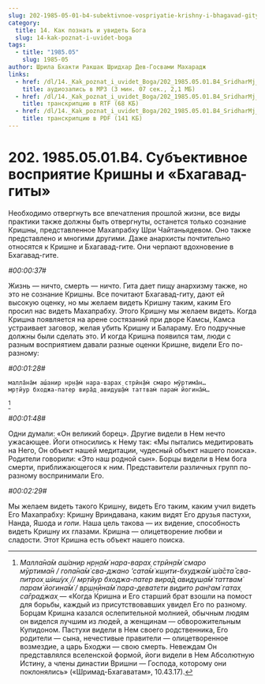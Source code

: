 ```yaml
---
slug: 202-1985-05-01-b4-subektivnoe-vospriyatie-krishny-i-bhagavad-gity
category:
  title: 14. Как познать и увидеть Бога
  slug: 14-kak-poznat-i-uvidet-boga
tags:
  - title: "1985.05"
    slug: 1985-05
author: Шрила Бхакти Ракшак Шридхар Дев-Госвами Махарадж
links:
  - href: /dl/14._Kak_poznat_i_uvidet_Boga/202_1985.05.01.B4_SridharMj_Subyektivnoye_vospriyatiye_Krishny_i_Bhagavad-gity.mp3
    title: аудиозапись в MP3 (3 мин. 07 сек., 2,1 МБ)
  - href: /dl/14._Kak_poznat_i_uvidet_Boga/202_1985.05.01.B4_SridharMj_Subyektivnoye_vospriyatiye_Krishny_i_Bhagavad-gity.rtf
    title: транскрипцию в RTF (68 КБ)
  - href: /dl/14._Kak_poznat_i_uvidet_Boga/202_1985.05.01.B4_SridharMj_Subyektivnoye_vospriyatiye_Krishny_i_Bhagavad-gity.pdf
    title: транскрипцию в PDF (141 КБ)
---
```


# 202. 1985.05.01.B4. Субъективное восприятие Кришны и «Бхагавад-гиты»

Необходимо отвергнуть все впечатления прошлой жизни, все виды практики также должны быть отвергнуты, останется только сознание Кришны, представленное Махапрабху Шри Чайтаньядевом. Оно также представлено и многими другими. Даже анархисты почтительно относятся к Кришне и Бхагавад-гите. Они черпают вдохновение в Бхагавад-гите.

*#00:00:37#*

Жизнь — ничто, смерть — ничто. Гита дает пищу анархизму также, но это не сознание Кришны. Все почитают Бхагавад-гиту, дают ей высокую оценку, но мы желаем видеть Кришну таким, каким Его просил нас видеть Махапрабху. Этого Кришну мы желаем видеть. Когда Кришна появляется на арене состязаний при дворе Камсы, Камса устраивает заговор, желая убить Кришну и Балараму. Его подручные должны были сделать это. И когда Кришна появился там, люди с разным восприятием давали разные оценки Кришне, видели Его по-разному:

*#00:01:28#*

    малла̄на̄м аш́анир нр̣н̣а̄м̇ нара-варах̣ стрӣн̣а̄м̇ смаро мӯртима̄н…
    мр̣тйур бходжа-патер вира̄д̣ авидуш̣а̄м̇ таттвам̇ парам̇ йогина̄м̇…
[^_ftn1]

*#00:01:48#*

Одни думали: «Он великий борец». Другие видели в Нем нечто ужасающее. Йоги относились к Нему так: «Мы пытались медитировать на Него, Он объект нашей медитации, чудесный объект нашего поиска». Родители говорили: «Это наш родной сын». Борцы видели в Нем бога смерти, приближающегося к ним. Представители различных групп по-разному воспринимали Его.

*#00:02:29#*

Мы желаем видеть такого Кришну, видеть Его таким, каким учил видеть Его Махапрабху: Кришну Вриндавана, каким видят Его друзья пастухи, Нанда, Яшода и *гопи*. Наша цель такова — их видение, способность видеть Кришну их глазами. Кришна — олицетворение любви и сладости. Этот Кришна есть объект нашего поиска.



[^_ftn1]: *Малла̄на̄м аш́анир нр̣н̣а̄м̇ нара-варах̣ стрӣн̣а̄м̇ смаро мӯртима̄н / гопа̄на̄м̇ сва-джано ’сата̄м̇ кш̣ити-бхуджа̄м̇ ш́а̄ста̄ сва-питрох̣ ш́иш́ух̣ // мр̣тйур бходжа-патер вира̄д̣ авидуш̣а̄м̇ таттвам̇ парам̇ йогина̄м̇ / вр̣ш̣н̣ӣна̄м̇ пара-деватети видито ран̇гам̇ гатах̣ са̄граджах̣* — «Когда Кришна и Его старший брат взошли на помост для борьбы, каждый из присутствовавших увидел Его по разному. Борцам Кришна казался ослепительной молнией, обычным людям он виделся лучшим из людей, а женщинам — обворожительным Купидоном. Пастухи видели в Нем своего родственника, Его родители — сына, нечестивые правители — олицетворенное возмездие, а царь Бходжи — свою смерть. Невеждам Он представлялся вселенской формой, йоги видели в Нем Абсолютную Истину, а члены династии Вришни — Господа, которому они поклонялись» («Шримад-Бхагаватам», 10.43.17).

